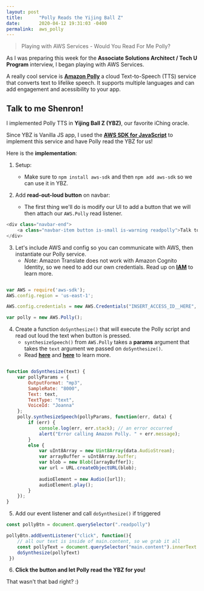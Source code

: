 ```yaml
---
layout: post
title:      "Polly Reads the Yijing Ball Z"
date:       2020-04-12 19:31:03 -0400
permalink:  aws_polly
---
```


> Playing with AWS Services - Would You Read For Me Polly?

As I was preparing this week for the **Associate Solutions Architect / Tech U Program** interview, I began playing with AWS Services.

A really cool service is [**Amazon Polly**](https://docs.aws.amazon.com/polly/index.html) a cloud Text-to-Speech (TTS) service that converts text to lifelike speech. It supports multiple languages and can add engagement and acessibility to your app. 

## Talk to me Shenron!

I implemented Polly TTS in **Yijing Ball Z (YBZ)**, our favorite iChing oracle. 

Since YBZ is Vanilla JS app, I used the [**AWS SDK for JavaScript**](https://docs.aws.amazon.com/sdk-for-javascript/v2/developer-guide/welcome.html) to implement this service and have Polly read the YBZ for us!

Here is the **implementation**:

1) Setup:
   -  Make sure to `npm install aws-sdk` and then `npm add aws-sdk` so we can use it in YBZ.

2) Add **read-out-loud button** on navbar:
   -  The first thing we'll do is modify our UI to add a button that we will then attach our `AWS.Polly` read listener.

```js
<div class="navbar-end"> 
    <a class="navbar-item button is-small is-warning readpolly">Talk to me Shenron!</a>
</div> 
```

3) Let's include AWS and config so you can communicate with AWS, then instantiate our Polly service.
   - *Note*: Amazon Translate does not work with Amazon Cognito Identity, so we need to add our own credentials. Read up on [**IAM**](https://docs.aws.amazon.com/IAM/latest/UserGuide/id_roles.html) to learn more.

```js

var AWS = require('aws-sdk');
AWS.config.region = 'us-east-1';

AWS.config.credentials = new AWS.Credentials("INSERT_ACCESS_ID__HERE", "INSERT_SECRET_ACCESS_KEY_HERE");

var polly = new AWS.Polly();

```

4) Create a function `doSynthesize()` that will execute the Polly script and read out loud the text when button is pressed.
   -  `synthesizeSpeech()` from `AWS.Polly` takes a **params** argument that takes the `text` argument we passed on `doSynthesize()`.
   -  Read [**here**](https://docs.aws.amazon.com/AWSJavaScriptSDK/latest/AWS/Polly.html) and [**here**](https://github.com/awsdocs/amazon-polly-developer-guide/tree/master/doc_source) to learn more.

```js

function doSynthesize(text) {
    var pollyParams = {
        OutputFormat: "mp3", 
        SampleRate: "8000", 
        Text: text, 
        TextType: "text", 
        VoiceId: "Joanna"
    };
    polly.synthesizeSpeech(pollyParams, function(err, data) {
        if (err) {
            console.log(err, err.stack); // an error occurred
            alert("Error calling Amazon Polly. " + err.message);
        }
        else {
            var uInt8Array = new Uint8Array(data.AudioStream);
            var arrayBuffer = uInt8Array.buffer;
            var blob = new Blob([arrayBuffer]);
            var url = URL.createObjectURL(blob);
    
            audioElement = new Audio([url]);
            audioElement.play();
        }
    });
}
```

5) Add our event listener and call `doSynthesize()` if triggered

```js
const pollyBtn = document.querySelector(".readpolly")

pollyBtn.addEventListener("click", function(){
    // all our text is inside of main.content, so we grab it all
    const pollyText = document.querySelector("main.content").innerText
    doSynthesize(pollyText)
 })

```

6) **Click the button and let Polly read the YBZ for you!**


That wasn't that bad right? :)